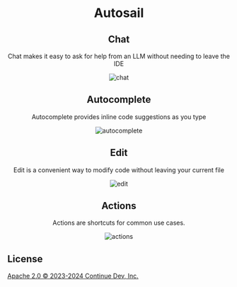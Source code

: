 <div align="center">

</div>

<h1 align="center">Autosail</h1>

<div align="center">

</div>

<div align="center">


<p></p>

## Chat

Chat makes it easy to ask for help from an LLM without needing to leave the IDE

![chat](docs/static/img/chat.gif)

## Autocomplete

Autocomplete provides inline code suggestions as you type

![autocomplete](docs/static/img/autocomplete.gif)

## Edit

Edit is a convenient way to modify code without leaving your current file

![edit](docs/static/img/edit.gif)

## Actions

Actions are shortcuts for common use cases.

![actions](docs/static/img/actions.gif)

</div>

## License

[Apache 2.0 © 2023-2024 Continue Dev, Inc.](./LICENSE)
